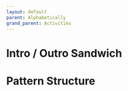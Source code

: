 ```yaml
---
layout: default
parent: Alphabetically
grand_parent: Activities
---
```


# Intro / Outro Sandwich
# Pattern Structure
